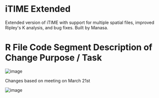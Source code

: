 
<!-- README.md is generated from README.Rmd. Please edit that file -->
# iTIME Extended

Extended version of iTIME with support for multiple spatial files, improved Ripley's K analysis, and bug fixes. Built by Manasa.




#	R File	Code Segment	Description of Change	Purpose / Task

![image](https://github.com/user-attachments/assets/a0f07ae7-fb24-4d89-bf14-95a7cb919a5c)

Changes based on meeting on March 21st

![image](https://github.com/user-attachments/assets/26b9d3af-0053-4d7c-b2de-532c633d2986)


